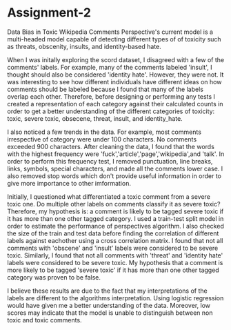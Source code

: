 # Assignment-2
Data Bias in Toxic Wikipedia Comments
Perspective's current model is a multi-headed model capable of detecting different types of of toxicity such as threats, obscenity, insults, and identity-based hate.

When I was initally exploring the scord dataset, I disagreed with a few of the comments' labels. For example, many of the comments labeled 'insult', I thought should also be considered 'identity hate'. However, they were not. It was interesting to see how different individuals have different ideas on how comments should be labeled because I found that many of the labels overlap each other. Therefore, before designing or performing any tests I created a representation of each category against their calculated counts in order to get a better understanding of the different categories of toxicity: toxic, severe toxic, obsecene, threat, insult, and identity_hate.

I also noticed a few trends in the data. For example, most comments irrespective of category were under 100 characters. No comments exceeded 900 characters. After cleaning the data, I found that the words with the highest frequency were 'fuck','article','page','wikipedia',and 'talk'. In order to perform this frequency test, I removed punctuation, line breaks, links, symbols, special characters, and made all the comments lower case. I also removed stop words which don't provide useful information in order to give more importance to other imformation.

Initially, I questioned what differentiated a toxic comment from a severe toxic one. Do multiple other labels on comments classify it as severe toxic? Therefore, my hypothesis is: a comment is likely to be tagged severe toxic if it has more than one other tagged category. I used a train-test split model in order to estimate the performance of perspectives algorithm. I also checked the size of the train and test data before finding the correlation of different labels against eachother using a cross correlation matrix. I found that not all comments with 'obscene' and 'insult' labels were considered to be severe toxic. Similarly, I found that not all comments with 'threat' and 'identity hate' labels were considered to be severe toxic. My hypothesis that a comment is more likely to be tagged 'severe toxic' if it has more than one other tagged category was proven to be false.

I believe these results are due to the fact that my interpretations of the labels are different to the algorithms interpretation. Using logistic regression would have given me a better understanding of the data. Moreover, low scores may indicate that the model is unable to distinguish between non toxic and toxic comments.
